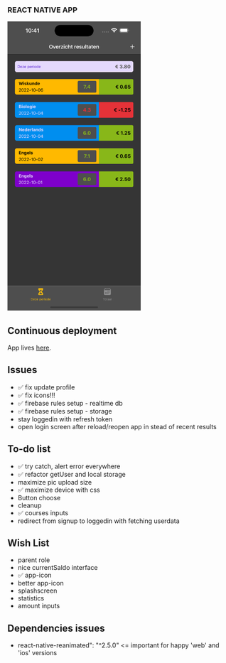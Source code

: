 ### REACT NATIVE APP
<img src="assets/screenshot.png"  width="300px"/>

## Continuous deployment

App lives [here](https://sashas-results-tracker.netlify.app/).


## Issues
- ✅ fix update profile
- ✅ fix icons!!! 
- ✅ firebase rules setup - realtime db
- ✅ firebase rules setup - storage
- stay loggedin with refresh token
- open login screen after reload/reopen app in stead of recent results

## To-do list
- ✅ try catch, alert error everywhere
- ✅ refactor getUser and local storage
- maximize pic upload size
- ✅ maximize device with css
- Button choose
- cleanup
- ✅ courses inputs
- redirect from signup to loggedin with fetching userdata

## Wish List
- parent role
- nice currentSaldo interface
- ✅ app-icon
- better app-icon
- splashscreen
- statistics
- amount inputs

## Dependencies issues
- react-native-reanimated": "^2.5.0" <= important for happy 'web' and 'ios' versions

